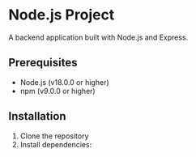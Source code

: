 # Node.js Project

A backend application built with Node.js and Express.

## Prerequisites

- Node.js (v18.0.0 or higher)
- npm (v9.0.0 or higher)

## Installation

1. Clone the repository
2. Install dependencies: